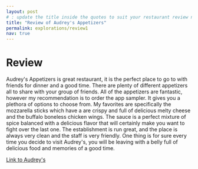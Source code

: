 ```yaml
---
layout: post
# : update the title inside the quotes to suit your restaurant review needs
title: "Review of Audrey's Appetizers"
permalink: explorations/review1
nav: true
---
```


# Review

Audrey's Appetizers is great restaurant, it is the perfect place to go to with friends for dinner and a good time. There are plenty of different appetizers all to share with your group of friends. All of the appetizers are fantastic, however my recommendation is to order the app sampler. It gives you a plethora of options to choose from. My favorites are specifically the mozzarella sticks which have a are crispy and full of delicious melty cheese and the buffalo boneless chicken wings. The sauce is a perfect mixture of spice balanced with a delicious flavor that will certainly make you want to fight over the last one. The establishment is run great, and the place is always very clean and the staff is very friendly. One thing is for sure every time you decide to visit Audrey's, you will be leaving with a belly full of delicious food and memories of a good time. 

[Link to Audrey's](https://allegheny-college-cmpsc-105-spring-2024.github.io/resto-audreyblarr/menu)
